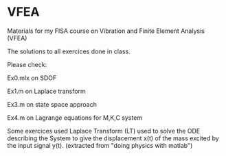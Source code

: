 # VFEA
Materials for my FISA course on Vibration and Finite Element Analysis (VFEA)

The solutions to all exercices done in class. 

Please check:

Ex0.mlx on SDOF 

Ex1.m on Laplace transform

Ex3.m on state space approach

Ex4.m on Lagrange equations for M,K,C system

Some exercices used Laplace Transform (LT) used to solve the ODE describing the System  to give the displacement x(t) of the mass excited by the input signal y(t). (extracted from "doing physics with matlab")


